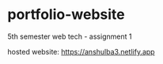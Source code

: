 # portfolio-website
5th semester web tech - assignment 1 

hosted website: https://anshulba3.netlify.app
